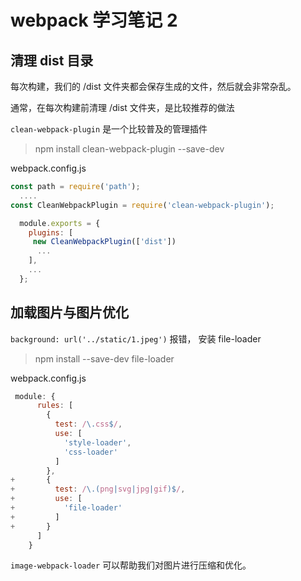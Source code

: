 # webpack 学习笔记 2

## 清理 dist 目录

每次构建，我们的 /dist 文件夹都会保存生成的文件，然后就会非常杂乱。

通常，在每次构建前清理 /dist 文件夹，是比较推荐的做法

`clean-webpack-plugin` 是一个比较普及的管理插件

> npm install clean-webpack-plugin --save-dev

webpack.config.js

```js
const path = require('path');
  ....
const CleanWebpackPlugin = require('clean-webpack-plugin');

  module.exports = {
    plugins: [
     new CleanWebpackPlugin(['dist'])
      ...
    ],
    ...
  };
```

## 加载图片与图片优化

`background: url('../static/1.jpeg')` 报错， 安装 file-loader

> npm install --save-dev file-loader

webpack.config.js

```js
 module: {
      rules: [
        {
          test: /\.css$/,
          use: [
            'style-loader',
            'css-loader'
          ]
        },
+       {
+         test: /\.(png|svg|jpg|gif)$/,
+         use: [
+           'file-loader'
+         ]
+       }
      ]
    }

```

`image-webpack-loader` 可以帮助我们对图片进行压缩和优化。
